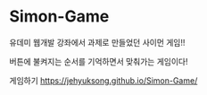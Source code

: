 # Simon-Game
 
 유데미 웹개발 강좌에서 과제로 만들었던 사이먼 게임!!
 
 버튼에 불켜지는 순서를 기억하면서 맞춰가는 게임이다!
 
 게임하기
 https://jehyuksong.github.io/Simon-Game/

